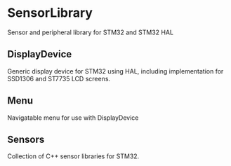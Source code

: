 # SensorLibrary
Sensor and peripheral library for STM32 and STM32 HAL

## DisplayDevice
Generic display device for STM32 using HAL, including implementation for SSD1306 and ST7735 LCD screens.

## Menu
Navigatable menu for use with DisplayDevice

## Sensors
Collection of C++ sensor libraries for STM32.
